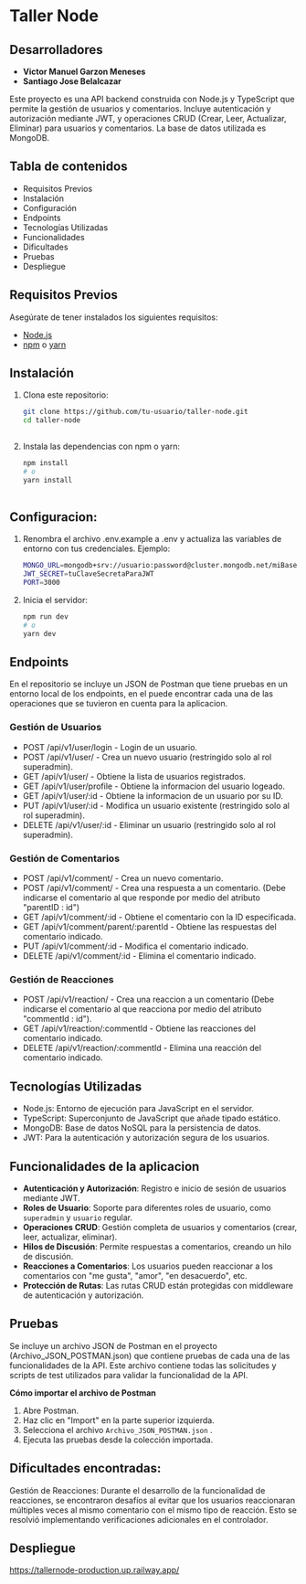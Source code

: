 # Taller Node 

## Desarrolladores
- **Victor Manuel Garzon Meneses**
- **Santiago Jose Belalcazar**

Este proyecto es una API backend construida con Node.js y TypeScript que permite la gestión de usuarios y comentarios. Incluye autenticación y autorización mediante JWT, y operaciones CRUD (Crear, Leer, Actualizar, Eliminar) para usuarios y comentarios. La base de datos utilizada es MongoDB.

## Tabla de contenidos

   - Requisitos Previos
   - Instalación
   - Configuración
   - Endpoints
   - Tecnologías Utilizadas
   - Funcionalidades
   - Dificultades
   - Pruebas
   - Despliegue

## Requisitos Previos

Asegúrate de tener instalados los siguientes requisitos:

- [Node.js](https://nodejs.org/) 
- [npm](https://www.npmjs.com/) o [yarn](https://yarnpkg.com/)

## Instalación

1. Clona este repositorio:
   ```bash
   git clone https://github.com/tu-usuario/taller-node.git
   cd taller-node
  
2. Instala las dependencias con npm o yarn:
   ```bash
   npm install
   # o
   yarn install
  
## Configuracion:

1. Renombra el archivo .env.example a .env y actualiza las variables de entorno con tus credenciales. Ejemplo:
   
     ```bash 
     MONGO_URL=mongodb+srv://usuario:password@cluster.mongodb.net/miBaseDeDatos
     JWT_SECRET=tuClaveSecretaParaJWT
     PORT=3000
     ```

2. Inicia el servidor:

     ```bash
     npm run dev
     # o
     yarn dev
     ```

## Endpoints

En el repositorio se incluye un JSON de Postman que tiene pruebas en un entorno local de los endpoints, en el puede encontrar cada una de las operaciones que se tuvieron en cuenta para la aplicacion.

### Gestión de Usuarios

   - POST /api/v1/user/login - Login de un usuario.
   - POST /api/v1/user/ - Crea un nuevo usuario (restringido solo al rol superadmin).
   - GET /api/v1/user/ - Obtiene la lista de usuarios registrados.
   - GET /api/v1/user/profile - Obtiene la informacion del usuario logeado.
   - GET /api/v1/user/:id - Obtiene la informacion de un usuario por su ID.
   - PUT /api/v1/user/:id - Modifica un usuario existente (restringido solo al rol superadmin).
   - DELETE /api/v1/user/:id - Eliminar un usuario (restringido solo al rol superadmin).

### Gestión de Comentarios

   - POST /api/v1/comment/ - Crea un nuevo comentario.
   - POST /api/v1/comment/ - Crea una respuesta a un comentario. (Debe indicarse el comentario al que responde por medio del atributo "parentID : id")
   - GET /api/v1/comment/:id - Obtiene el comentario con la ID especificada.
   - GET /api/v1/comment/parent/:parentId - Obtiene las respuestas del comentario indicado.
   - PUT /api/v1/comment/:id - Modifica el comentario indicado.
   - DELETE /api/v1/comment/:id - Elimina el comentario indicado.

### Gestión de Reacciones

   - POST /api/v1/reaction/ - Crea una reaccion a un comentario (Debe indicarse el comentario al que reacciona por medio del atributo "commentId : id").
   - GET /api/v1/reaction/:commentId - Obtiene las reacciones del comentario indicado.
   - DELETE /api/v1/reaction/:commentId - Elimina una reacción del comentario indicado.

## Tecnologías Utilizadas

   - Node.js: Entorno de ejecución para JavaScript en el servidor.
   - TypeScript: Superconjunto de JavaScript que añade tipado estático.
   - MongoDB: Base de datos NoSQL para la persistencia de datos.
   - JWT: Para la autenticación y autorización segura de los usuarios.

## Funcionalidades de la aplicacion

   - **Autenticación y Autorización**: Registro e inicio de sesión de usuarios mediante JWT.
   - **Roles de Usuario**: Soporte para diferentes roles de usuario, como `superadmin` y `usuario` regular.
   - **Operaciones CRUD**: Gestión completa de usuarios y comentarios (crear, leer, actualizar, eliminar).
   - **Hilos de Discusión**: Permite respuestas a comentarios, creando un hilo de discusión.
   - **Reacciones a Comentarios**: Los usuarios pueden reaccionar a los comentarios con "me gusta", "amor", "en desacuerdo", etc.
   - **Protección de Rutas**: Las rutas CRUD están protegidas con middleware de autenticación y autorización.

## Pruebas

Se incluye un archivo JSON de Postman en el proyecto (Archivo_JSON_POSTMAN.json) que contiene pruebas de cada una de las funcionalidades de la API.
Este archivo contiene todas las solicitudes y scripts de test utilizados para validar la funcionalidad de la API.


**Cómo importar el archivo de Postman**

1. Abre Postman.
2. Haz clic en "Import" en la parte superior izquierda.
3. Selecciona el archivo `Archivo_JSON_POSTMAN.json` .
4. Ejecuta las pruebas desde la colección importada.

## Dificultades encontradas:
   
   Gestión de Reacciones: Durante el desarrollo de la funcionalidad de reacciones, se encontraron desafíos al evitar que los usuarios reaccionaran múltiples veces al mismo comentario con el mismo tipo de       reacción. Esto se resolvió implementando verificaciones adicionales en el controlador.

## Despliegue
   https://tallernode-production.up.railway.app/

